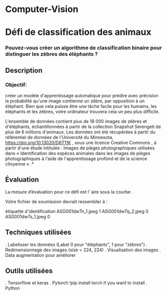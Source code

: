 # Computer-Vision
# Défi de classification des animaux

### Pouvez-vous créer un algorithme de classification binaire pour distinguer les zèbres des éléphants ?


## Description
   ### Objectif:
   
   créer un modèle d'apprentissage automatique pour prédire avec précision la probabilité qu'une image contienne un zèbre, 
   par opposition à un éléphant. Bien que cela puisse être une tâche facile pour les humains, les éléphants et les zèbres, 
   votre ordinateur trouvera cela un peu plus difficile.

  L'ensemble de données contient plus de 18 000 images de zèbres et d'éléphants, 
  échantillonnées à partir de la collection Snapshot Serengeti de plus de 6 millions d'animaux. 
  Les données ont été récupérées à partir du référentiel de données de l'Université du Minnesota, https://doi.org/10.13020/D6T11K , 
  sous une licence Creative Commons , à partir d'une étude intitulée : Images de pièges photographiques utilisées dans « Identification des espèces animales
  dans les images de pièges photographiques à l'aide de l'apprentissage profond et de la science citoyenne » .*

## Évaluation
La mesure d’évaluation pour ce défi est l’ aire sous la courbe .

Votre fichier de soumission devrait ressembler à :

étiquette d'identification
ASG001dw7n_1.jpeg 1
ASG001dw7q_2.jpeg 0
ASG001dw7s_1.jpeg 0


## Techniques utilisées
 . Labelisser les données (Label 0 pour "éléphants", 1 pour "zèbres")
 . Redimensionnage des images (size = 224, 224)
 . Visualisation des images 
 . Data augmentation pour améliorer 

## Outils utilisées

 . Tensorflow et keras
 . Pytorch !pip install torch if you want to install 
 . Python
